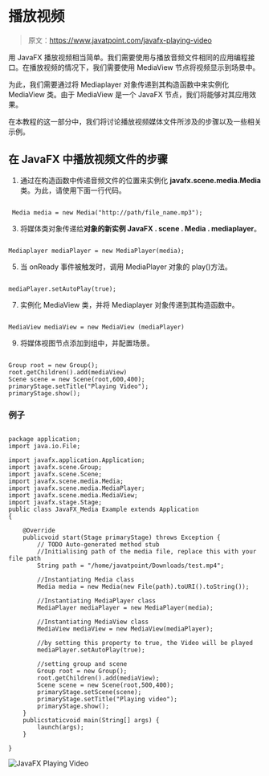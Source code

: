 # 播放视频

> 原文：<https://www.javatpoint.com/javafx-playing-video>

用 JavaFX 播放视频相当简单。我们需要使用与播放音频文件相同的应用编程接口。在播放视频的情况下，我们需要使用 MediaView 节点将视频显示到场景中。

为此，我们需要通过将 Mediaplayer 对象传递到其构造函数中来实例化 MediaView 类。由于 MediaView 是一个 JavaFX 节点，我们将能够对其应用效果。

在本教程的这一部分中，我们将讨论播放视频媒体文件所涉及的步骤以及一些相关示例。

## 在 JavaFX 中播放视频文件的步骤

1.  通过在构造函数中传递音频文件的位置来实例化 **javafx.scene.media.Media** 类。为此，请使用下面一行代码。

```

 Media media = new Media("http://path/file_name.mp3");

```

3.  将媒体类对象传递给**对象的新实例 JavaFX . scene . Media . mediaplayer**。

```

Mediaplayer mediaPlayer = new MediaPlayer(media);

```

5.  当 onReady 事件被触发时，调用 MediaPlayer 对象的 play()方法。

```

mediaPlayer.setAutoPlay(true);

```

7.  实例化 MediaView 类，并将 Mediaplayer 对象传递到其构造函数中。

```

MediaView mediaView = new MediaView (mediaPlayer)

```

9.  将媒体视图节点添加到组中，并配置场景。

```

Group root = new Group();
root.getChildren().add(mediaView)
Scene scene = new Scene(root,600,400);
primaryStage.setTitle("Playing Video");
primaryStage.show();

```

### 例子

```

package application;
import java.io.File;

import javafx.application.Application;
import javafx.scene.Group;
import javafx.scene.Scene;
import javafx.scene.media.Media;
import javafx.scene.media.MediaPlayer;
import javafx.scene.media.MediaView;
import javafx.stage.Stage;
public class JavaFX_Media Example extends Application
{

	@Override
	publicvoid start(Stage primaryStage) throws Exception {
		// TODO Auto-generated method stub
		//Initialising path of the media file, replace this with your file path 
		String path = "/home/javatpoint/Downloads/test.mp4";

		//Instantiating Media class
		Media media = new Media(new File(path).toURI().toString());

		//Instantiating MediaPlayer class 
		MediaPlayer mediaPlayer = new MediaPlayer(media);

		//Instantiating MediaView class 
		MediaView mediaView = new MediaView(mediaPlayer);

		//by setting this property to true, the Video will be played 
		mediaPlayer.setAutoPlay(true);

		//setting group and scene 
		Group root = new Group();
		root.getChildren().add(mediaView);
		Scene scene = new Scene(root,500,400);
		primaryStage.setScene(scene);
		primaryStage.setTitle("Playing video");
		primaryStage.show();
	}
	publicstaticvoid main(String[] args) {
		launch(args);
	}

}

```

![JavaFX Playing Video](../img/fc2e6581f24393cc5eabbb62ad9f14f6.png)